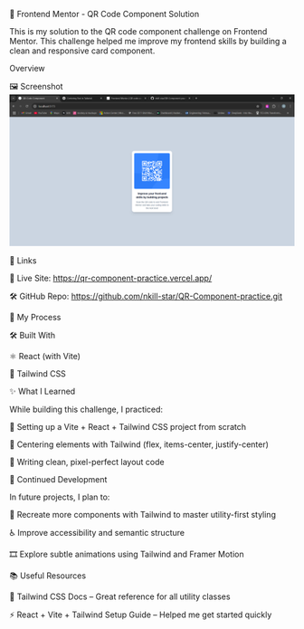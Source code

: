 📱 Frontend Mentor - QR Code Component Solution

This is my solution to the QR code component challenge on Frontend Mentor. This challenge helped me improve my frontend skills by building a clean and responsive card component.


Overview

🖼️ Screenshot
![screenshot](/ScreenShot/Screenshot%202025-06-27%20135507.png)

🔗 Links

🚀 Live Site: https://qr-component-practice.vercel.app/

🛠️ GitHub Repo: https://github.com/nkill-star/QR-Component-practice.git

🧠 My Process

🛠️ Built With

⚛️ React (with Vite)

🎨 Tailwind CSS

✨ What I Learned

While building this challenge, I practiced:

🔧 Setting up a Vite + React + Tailwind CSS project from scratch

🎯 Centering elements with Tailwind (flex, items-center, justify-center)

🧼 Writing clean, pixel-perfect layout code

🔁 Continued Development

In future projects, I plan to:

🧱 Recreate more components with Tailwind to master utility-first styling

♿ Improve accessibility and semantic structure

🎞️ Explore subtle animations using Tailwind and Framer Motion

📚 Useful Resources

📘 Tailwind CSS Docs – Great reference for all utility classes

⚡ React + Vite + Tailwind Setup Guide – Helped me get started quickly



